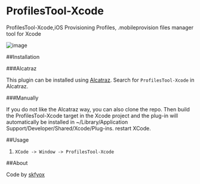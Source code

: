 # ProfilesTool-Xcode
ProfilesTool-Xcode,iOS Provisioning Profiles, .mobileprovision files manager tool for Xcode

![image](https://raw.githubusercontent.com/shaojiankui/ProfilesTool-Xcode/master/demo.png)

##Installation

###Alcatraz

This plugin can be installed using [Alcatraz](http://alcatraz.io/). Search for `ProfilesTool-Xcode` in Alcatraz.

###Manually

If you do not like the Alcatraz way, you can also clone the repo. Then build the ProfilesTool-Xcode target in the Xcode project and the plug-in will automatically be installed in ~/Library/Application Support/Developer/Shared/Xcode/Plug-ins. restart XCode.

##Usage

1. `XCode -> Window -> ProfilesTool-Xcode`


##About

Code by [skfyox](www.skyfox.org) 